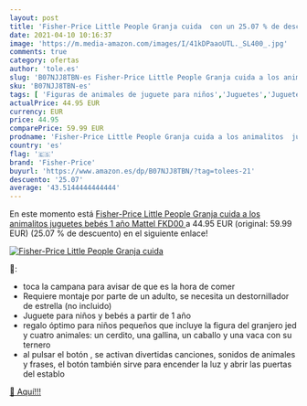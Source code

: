 ```yaml
---
layout: post
title: 'Fisher-Price Little People Granja cuida  con un 25.07 % de descuento'
date: 2021-04-10 10:16:37
image: 'https://m.media-amazon.com/images/I/41kDPaaoUTL._SL400_.jpg'
comments: true
category: ofertas
author: 'tole.es'
slug: 'B07NJJ8TBN-es Fisher-Price Little People Granja cuida a los animalitos...'
sku: 'B07NJJ8TBN-es'
tags: [ 'Figuras de animales de juguete para niños','Juguetes','Juguetes y juegos','Muñecos y figuras','bebés','fisher-price', ]
actualPrice: 44.95 EUR
currency: EUR
price: 44.95
comparePrice: 59.99 EUR
prodname: 'Fisher-Price Little People Granja cuida a los animalitos  juguetes bebés 1 año  Mattel FKD00 '
country: 'es'
flag: '🇪🇸'
brand: 'Fisher-Price'
buyurl: 'https://www.amazon.es/dp/B07NJJ8TBN/?tag=tolees-21'
descuento: '25.07'
average: '43.5144444444444'
---
```


En este momento está [Fisher-Price Little People Granja cuida a los animalitos  juguetes bebés 1 año  Mattel FKD00 ](https://www.amazon.es/dp/B07NJJ8TBN/?tag=tolees-21) a 44.95 EUR (original: 59.99 EUR) (25.07 %  de descuento) en el siguiente enlace!

[![Fisher-Price Little People Granja cuida ](https://m.media-amazon.com/images/I/41kDPaaoUTL._SL400_.jpg)](https://www.amazon.es/dp/B07NJJ8TBN/?tag=tolees-21)

🔎:

- toca la campana para avisar de que es la hora de comer
- Requiere montaje por parte de un adulto, se necesita un destornillador de estrella (no incluido)
- Juguete para niños y bebés a partir de 1 año
- regalo óptimo para niños pequeños que incluye la figura del granjero jed y cuatro animales: un cerdito, una gallina, un caballo y una vaca con su ternero
- al pulsar el botón , se activan divertidas canciones, sonidos de animales y frases, el botón también sirve para encender la luz y abrir las puertas del establo

[🛒 Aquí!!!](https://www.amazon.es/dp/B07NJJ8TBN/?tag=tolees-21)
